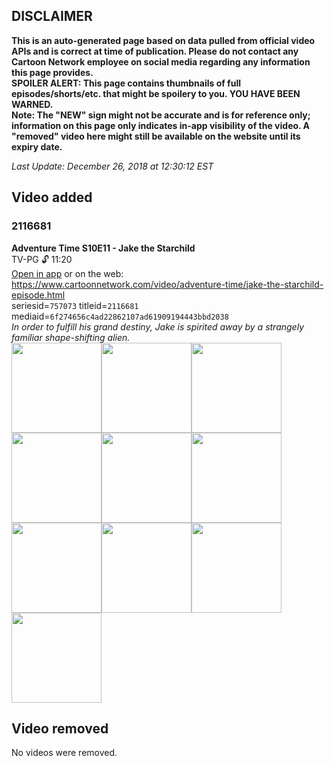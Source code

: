 ## DISCLAIMER
**This is an auto-generated page based on data pulled from official video APIs and is correct at time of publication. Please do not contact any Cartoon Network employee on social media regarding any information this page provides.**  
**SPOILER ALERT: This page contains thumbnails of full episodes/shorts/etc. that might be spoilery to you. YOU HAVE BEEN WARNED.**  
**Note: The "NEW" sign might not be accurate and is for reference only; information on this page only indicates in-app visibility of the video. A "removed" video here might still be available on the website until its expiry date.**  

_Last Update: December 26, 2018 at 12:30:12 EST_
## Video added
### 2116681
**Adventure Time S10E11 - Jake the Starchild**  
TV-PG 🔓 11:20  
[Open in app](https://tinyurl.com/y8zsemta) or on the web: https://www.cartoonnetwork.com/video/adventure-time/jake-the-starchild-episode.html  
seriesid=`757073` titleid=`2116681` mediaid=`6f274656c4ad22862107ad61909194443bbd2038`  
_In order to fulfill his grand destiny, Jake is spirited away by a strangely familiar shape-shifting alien._  
<a href="https://s3.amazonaws.com/cn-orchestrator/2116681_001_1280x720.jpg"><img src="https://s3.amazonaws.com/cn-orchestrator/2116681_001_640x360.jpg" height="144px" /></a><a href="https://s3.amazonaws.com/cn-orchestrator/2116681_002_1280x720.jpg"><img src="https://s3.amazonaws.com/cn-orchestrator/2116681_002_640x360.jpg" height="144px" /></a><a href="https://s3.amazonaws.com/cn-orchestrator/2116681_003_1280x720.jpg"><img src="https://s3.amazonaws.com/cn-orchestrator/2116681_003_640x360.jpg" height="144px" /></a><a href="https://s3.amazonaws.com/cn-orchestrator/2116681_004_1280x720.jpg"><img src="https://s3.amazonaws.com/cn-orchestrator/2116681_004_640x360.jpg" height="144px" /></a><a href="https://s3.amazonaws.com/cn-orchestrator/2116681_005_1280x720.jpg"><img src="https://s3.amazonaws.com/cn-orchestrator/2116681_005_640x360.jpg" height="144px" /></a><a href="https://s3.amazonaws.com/cn-orchestrator/2116681_006_1280x720.jpg"><img src="https://s3.amazonaws.com/cn-orchestrator/2116681_006_640x360.jpg" height="144px" /></a><a href="https://s3.amazonaws.com/cn-orchestrator/2116681_007_1280x720.jpg"><img src="https://s3.amazonaws.com/cn-orchestrator/2116681_007_640x360.jpg" height="144px" /></a><a href="https://s3.amazonaws.com/cn-orchestrator/2116681_008_1280x720.jpg"><img src="https://s3.amazonaws.com/cn-orchestrator/2116681_008_640x360.jpg" height="144px" /></a><a href="https://s3.amazonaws.com/cn-orchestrator/2116681_009_1280x720.jpg"><img src="https://s3.amazonaws.com/cn-orchestrator/2116681_009_640x360.jpg" height="144px" /></a><a href="https://s3.amazonaws.com/cn-orchestrator/2116681_010_1280x720.jpg"><img src="https://s3.amazonaws.com/cn-orchestrator/2116681_010_640x360.jpg" height="144px" /></a>
## Video removed
No videos were removed.
